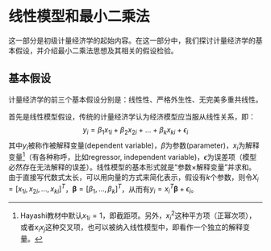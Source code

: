 # 线性模型和最小二乘法

这一部分是初级计量经济学的起始内容。在这一部分中，我们探讨计量经济学的基本假设，并介绍最小二乘法思想及其相关的假设检验。



## 基本假设

计量经济学的前三个基本假设分别是：线性性、严格外生性、无完美多重共线性。

首先是线性模型假设，传统的计量经济学认为经济模型应当服从线性关系，即：
$$
    y_i = \beta_1 x_{1i} + \beta_2 x_{2i} + ... + \beta_k x_{ki} + \epsilon_i
$$
其中$y_i$被称作被解释变量(dependent variable)，$\beta$为参数(parameter)，$x_i$为解释变量[^1]（有各种称呼，比如regressor, independent variable)，$\epsilon$为误差项（模型必然存在无法解释的误差）。线性模型的基本形式就是“参数$\times$解释变量”并求和。由于直接写代数式太长，可以用向量的方式来简化表示，假设有$k$个参数，则令$X_i = [x_{1i}, x_{2i},...,x_{ki}]^T$，$\boldsymbol \beta = [\beta_1, ...,\beta_k]^T$，从而有$y_i = x_i^T \boldsymbol \beta + \epsilon_i$。



[^1]: Hayashi教材中默认$x_{1i} = 1$，即截距项。另外，$x_i^2$这种平方项（正幂次项），或者$x_i x_j$这种交叉项，也可以被纳入线性模型中，即看作一个独立的解释变量。
